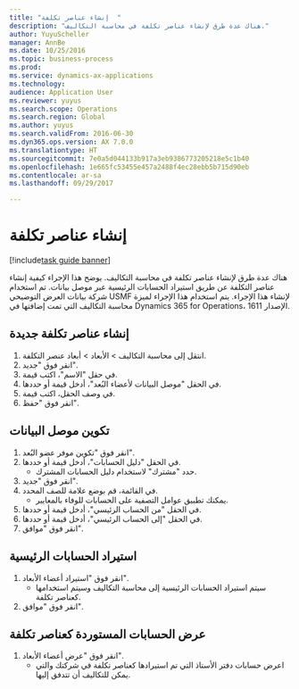 ```yaml
--- 
title: "إنشاء عناصر تكلفة  "
description: "هناك عدة طرق لإنشاء عناصر تكلفة في محاسبة التكاليف."
author: YuyuScheller
manager: AnnBe
ms.date: 10/25/2016
ms.topic: business-process
ms.prod: 
ms.service: dynamics-ax-applications
ms.technology: 
audience: Application User
ms.reviewer: yuyus
ms.search.scope: Operations
ms.search.region: Global
ms.author: yuyus
ms.search.validFrom: 2016-06-30
ms.dyn365.ops.version: AX 7.0.0
ms.translationtype: HT
ms.sourcegitcommit: 7e0a5d044133b917a3eb9386773205218e5c1b40
ms.openlocfilehash: 1e665fc53455e457a2488f4ec28ebb5b715d90eb
ms.contentlocale: ar-sa
ms.lasthandoff: 09/29/2017

---
```

# <a name="create-cost-elements"></a>إنشاء عناصر تكلفة   

[!include[task guide banner](../../includes/task-guide-banner.md)]

هناك عدة طرق لإنشاء عناصر تكلفة في محاسبة التكاليف. يوضح هذا الإجراء كيفية إنشاء عناصر التكلفة عن طريق استيراد الحسابات الرئيسية عبر موصل بيانات. تم استخدام شركة بيانات العرض التوضيحي USMF لإنشاء هذا الإجراء. يتم استخدام هذا الإجراء لميزة محاسبة التكاليف التي تمت إضافتها في Dynamics 365 for Operations، الإصدار 1611.


## <a name="create-new-cost-elements"></a>إنشاء عناصر تكلفة جديدة
1. انتقل إلى محاسبة التكاليف > الأبعاد > أبعاد عنصر التكلفة.
2. انقر فوق "جديد".
3. في حقل "الاسم"، اكتب قيمة.
4. في الحقل "موصل البيانات لأعضاء البُعد‬"، أدخل قيمة أو حددها.
5. في وصف الحقل، اكتب قيمة.
6. انقر فوق "حفظ".

## <a name="configure-the-data-connector"></a>تكوين موصل البيانات
1. انقر فوق "تكوين موفر عضو البُعد".
2. في الحقل "دليل الحسابات"، أدخل قيمة أو حددها.
    * حدد "مشترك" لاستخدام دليل الحسابات المشترك.  
3. انقر فوق "جديد".
4. في القائمة، قم بوضع علامة للصف المحدد.
    * يمكنك تطبيق عوامل التصفية على الحسابات للوفاء بالمعايير.  
5. في الحقل "من الحساب الرئيسي‬‬"، أدخل قيمة أو حددها.
6. في الحقل "إلى الحساب الرئيسي‬‬‬‬"، أدخل قيمة أو حددها.
7. انقر فوق "موافق".

## <a name="import-main-accounts"></a>استيراد الحسابات الرئيسية
1. انقر فوق "استيراد أعضاء الأبعاد".
    * سيتم استيراد الحسابات الرئيسية إلى محاسبة التكاليف وسيتم استخدامها كعناصر تكلفة.  
2. انقر فوق "موافق".

## <a name="view-the-imported-accounts-as-cost-elements"></a>عرض الحسابات المستوردة كعناصر تكلفة
1. انقر فوق "عرض أعضاء الأبعاد".
    * اعرض حسابات دفتر الأستاذ التي تم استيرادها كعناصر تكلفة في شركتك والتي يمكن للتكاليف أن تتدفق إليها.  



